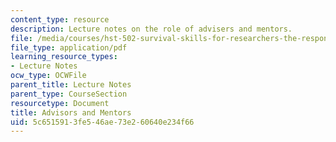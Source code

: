 ```yaml
---
content_type: resource
description: Lecture notes on the role of advisers and mentors.
file: /media/courses/hst-502-survival-skills-for-researchers-the-responsible-conduct-of-research-spring-2003/5c6515913fe546ae73e260640e234f66_9mentorsadvisorsha.pdf
file_type: application/pdf
learning_resource_types:
- Lecture Notes
ocw_type: OCWFile
parent_title: Lecture Notes
parent_type: CourseSection
resourcetype: Document
title: Advisors and Mentors
uid: 5c651591-3fe5-46ae-73e2-60640e234f66
---
```

